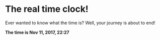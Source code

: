 # The real time clock!

Ever wanted to know what the time is? Well, your journey is about to end!

**The time is Nov 11, 2017, 22:27**
